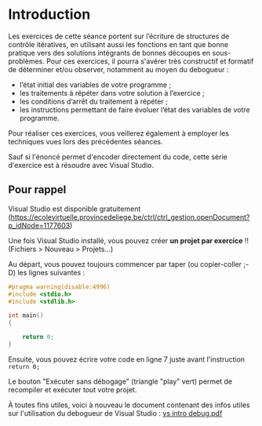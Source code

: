 # Introduction

Les exercices de cette séance portent sur l’écriture de structures de contrôle itératives, en utilisant aussi les fonctions en tant que bonne pratique vers des solutions intégrants de bonnes découpes en sous-problèmes. Pour ces exercices, il pourra s'avérer très constructif et formatif de déterminer et/ou observer, notamment au moyen du debogueur :
- l’état initial des variables de votre programme ;
- les traitements à répéter dans votre solution à l’exercice ;
- les conditions d’arrêt du traitement à répéter ;
- les instructions permettant de faire évoluer l’état des variables de votre programme.

Pour réaliser ces exercices, vous veillerez également à employer les techniques vues lors des précédentes séances.

Sauf si l'énoncé permet d'encoder directement du code, cette série d'exercice est à résoudre avec Visual Studio.

## Pour rappel
Visual Studio est disponible gratuitement (https://ecolevirtuelle.provincedeliege.be/ctrl/ctrl_gestion.openDocument?p_idNode=1177603)

Une fois Visual Studio installé, vous pouvez créer **un projet par exercice** !! (Fichiers > Nouveau > Projets...) 

Au départ, vous pouvez toujours commencer par taper (ou copier-coller ;-D) les lignes suivantes :
```c
#pragma warning(disable:4996)
#include <stdio.h>
#include <stdlib.h>

int main()
{

    return 0;
}
```

Ensuite, vous pouvez écrire votre code en ligne 7 juste avant l'instruction `return 0;`

Le bouton "Exécuter sans débogage" (triangle "play" vert) permet de recompiler et exécuter tout votre projet.

À toutes fins utiles, voici à nouveau le document contenant des infos utiles sur l'utilisation du debogueur de Visual Studio : [vs intro debug.pdf](./ressources/vs%20intro%20debug.pdf)